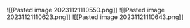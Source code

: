 
![[Pasted image 20231121110550.png]]
![[Pasted image 20231121110623.png]]
![[Pasted image 20231121110643.png]]